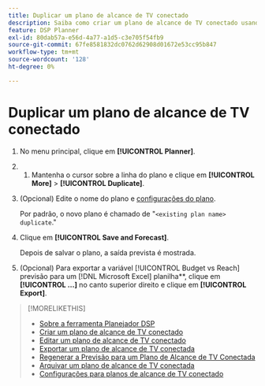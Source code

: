 ```yaml
---
title: Duplicar um plano de alcance de TV conectado
description: Saiba como criar um plano de alcance de TV conectado usando as configurações de um plano existente.
feature: DSP Planner
exl-id: 80dab57a-e56d-4a77-a1d5-c3e705f54fb9
source-git-commit: 67fe8581832dc0762d62908d01672e53cc95b847
workflow-type: tm+mt
source-wordcount: '128'
ht-degree: 0%

---
```


# Duplicar um plano de alcance de TV conectado

1. No menu principal, clique em **[!UICONTROL Planner]**.

1. 
   1. Mantenha o cursor sobre a linha do plano e clique em **[!UICONTROL More]** > **[!UICONTROL Duplicate]**.

1. (Opcional) Edite o nome do plano e [configurações do plano](planner-settings.md).

   Por padrão, o novo plano é chamado de &quot;`<existing plan name> duplicate`.&quot;

1. Clique em **[!UICONTROL Save and Forecast]**.

   Depois de salvar o plano, a saída prevista é mostrada.

1. (Opcional) Para exportar a variável [!UICONTROL Budget vs Reach] previsão para um [!DNL Microsoft Excel] planilha**, clique em **[!UICONTROL ...]** no canto superior direito e clique em **[!UICONTROL Export]**.

>[!MORELIKETHIS]
>
>* [Sobre a ferramenta Planejador DSP](planner-about.md)
>* [Criar um plano de alcance de TV conectado](planner-create.md)
>* [Editar um plano de alcance de TV conectado](planner-edit.md)
>* [Exportar um plano de alcance de TV conectada](planner-export.md)
>* [Regenerar a Previsão para um Plano de Alcance de TV Conectada](planner-forecast.md)
>* [Arquivar um plano de alcance de TV conectada](planner-archive.md)
>* [Configurações para planos de alcance de TV conectado](planner-settings.md)
